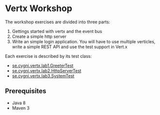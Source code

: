 
# Vertx Workshop

The workshop exercises are divided into three parts:

  1. Gettings started with vertx and the event bus
  2. Create a simple http server
  3. Write an simple login application. You will have to use multiple verticles, write a simple REST API and use the test support in Vert.x

Each exercise is described by its test class:

  - [se.cygni.vertx.lab1.GreeterTest](src/test/java/se/cygni/vertx/lab1/GreeterTest.java)
  - [se.cygni.vertx.lab2.HttpServerTest](src/test/java/se/cygni/vertx/lab2/HttpServerTest.java)
  - [se.cygni.vertx.lab3.SystemTest](src/test/java/se/cygni/vertx/lab3/SystemTest.java)

## Prerequisites

  - Java 8
  - Maven 3

   
 
 